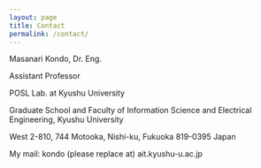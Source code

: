 ```yaml
---
layout: page
title: Contact
permalink: /contact/
---
```


Masanari Kondo, Dr. Eng.

Assistant Professor

POSL Lab. at Kyushu University 

Graduate School and Faculty of Information Science and Electrical Engineering, Kyushu University

West 2-810, 744 Motooka, Nishi-ku, Fukuoka 819-0395 Japan

My mail: kondo (please replace at) ait.kyushu-u.ac.jp